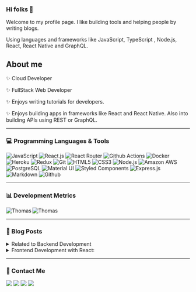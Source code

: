 ### Hi folks 👋

Welcome to my profile page. I like building tools and helping people by writing blogs.

Using languages and frameworks like JavaScript, TypeScript , Node.js, React, React Native and GraphQL.


## About me

✨ Cloud Developer

✨ FullStack Web Developer

✨ Enjoys writing tutorials for developers.

✨ Enjoys building apps in frameworks like React and React Native. Also into building APIs using REST or GraphQL.

<hr>

<h3>💻 Programming Languages & Tools</h3>

![JavaScript](https://img.shields.io/badge/JavaScript-323330?style=for-the-badge&logo=javascript&logoColor=F7DF1E)
![React.js](https://img.shields.io/badge/React.js-20232A?style=for-the-badge&logo=react&logoColor=61DAFB)
![React Router](https://img.shields.io/badge/React_Router-CA4245?style=for-the-badge&logo=react-router&logoColor=white)
![Github Actions](https://img.shields.io/badge/Github_Actions-276DC3?style=for-the-badge&logo=github-actions&logoColor=white)
![Docker](https://img.shields.io/badge/Docker-00ADD8?style=for-the-badge&logo=docker&logoColor=white)
![Heroku](https://img.shields.io/badge/Heroku-430098?style=for-the-badge&logo=heroku&logoColor=white)
![Redux](	https://img.shields.io/badge/Redux-593D88?style=for-the-badge&logo=redux&logoColor=white)
![Git](https://img.shields.io/badge/Git-100000?style=for-the-badge&logo=git&logoColor=white)
![HTML5](https://img.shields.io/badge/HTML5-E34F26?style=for-the-badge&logo=html5&logoColor=white)
![CSS3](https://img.shields.io/badge/CSS3-1572B6?style=for-the-badge&logo=css3&logoColor=white)
![Node.js](https://img.shields.io/badge/Node.js-43853D?style=for-the-badge&logo=node.js&logoColor=white)
![Amazon AWS](https://img.shields.io/badge/Amazon_AWS-232F3E?style=for-the-badge&logo=amazon-aws&logoColor=white)
![PostgreSQL](https://img.shields.io/badge/PostgreSQL-316192?style=for-the-badge&logo=postgresql&logoColor=white)
![Material UI](https://img.shields.io/badge/Material--UI-0081CB?style=for-the-badge&logo=material-ui&logoColor=white)
![Styled Components](https://img.shields.io/badge/styled--components-DB7093?style=for-the-badge&logo=styled-components&logoColor=white)
![Express.js](https://img.shields.io/badge/Express.js-404D59?style=for-the-badge)
![Markdown](https://img.shields.io/badge/Markdown-000000?style=for-the-badge&logo=markdown&logoColor=white)
![Github](https://img.shields.io/badge/GitHub-100000?style=for-the-badge&logo=github&logoColor=white)

<hr>

<h3>📊 Development Metrics</h3>

<p><img align="left" src="https://github-readme-stats.vercel.app/api/top-langs?username=Thomas-Max99&show_icons=true&locale=en&layout=compact" alt="Thomas" /></p>

<p><img align="center" src="https://github-readme-stats.vercel.app/api?username=Thomas-Max99&show_icons=true&locale=en" alt="Thomas" /></p>

<hr>

<h3>📝 Blog Posts</h3>

<details>
<summary>Related to Backend Development</summary>

* [How to Build an SMS Reminder App using Nodejs, Twilio, and Flybase](https://tealfeed.com/build-sms-reminder-app-using-nodejs-h4hs6)
* [7 Best Tools for Monitoring Node.js Servers](https://dev.to/devland/7-best-tools-for-monitoring-nodejs-servers-168h)
* [7 Best Node.js Logging Libraries for Your Next Projects](https://dev.to/devland/7-best-nodejs-logging-libraries-for-your-next-projects-38df)
* [How to Create and Manage Virtual Domains using Node.js](https://dev.to/devland/how-to-create-and-manage-virtual-domains-using-nodejs-3h14)
* [Set up a Node.js App with ESLint and Prettier](https://dev.to/devland/set-up-a-nodejs-app-with-eslint-and-prettier-4i7p)
* [Build a Real-Time Chat App using Node.js and WebSocket](https://dev.to/devland/build-a-real-time-chat-app-using-nodejs-and-websocket-441g)

</details>

<details>
<summary>Frontend Development with React:</summary>

* [Build a ToDo App With React and Firebase](https://dev.to/devland/build-a-todo-app-with-react-and-firebase-47m1)
* [Scalable and Maintainable React Project Structure Every Developer Should Use](https://dev.to/devland/scalable-and-maintainable-react-project-structure-every-developer-should-use-3om4)
* [VS Code Extensions You Should Use As a React Developer](https://dev.to/devland/vs-code-extensions-you-should-use-as-a-react-developer-2f6i)
* [7 Tools for Faster Development in React](https://dev.to/devland/7-tools-and-frameworks-for-faster-development-in-react-5b18)

</details>

<hr>

<h3>📱 Contact Me</h3>

[<img src="https://img.shields.io/badge/LinkedIn-0077B5?style=for-the-badge&logo=linkedin&logoColor=white">](https://www.linkedin.com/in/thomas-sentre-20035b1b7/)
[<img src="https://img.shields.io/badge/Medium-12100E?style=for-the-badge&logo=medium&logoColor=white">](https://medium.com/@merndev)
[<img src="https://img.shields.io/badge/Gmail-D14836?style=for-the-badge&logo=gmail&logoColor=white">](mailto:thomassentre332@gmail.com)
[<img src="https://img.shields.io/badge/Twitter-1DA1F2?style=for-the-badge&logo=twitter&logoColor=white">](https://twitter.com/thomasdevs)




